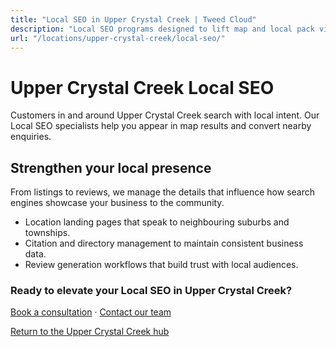 ```yaml
---
title: "Local SEO in Upper Crystal Creek | Tweed Cloud"
description: "Local SEO programs designed to lift map and local pack visibility for Upper Crystal Creek businesses."
url: "/locations/upper-crystal-creek/local-seo/"
---
```


# Upper Crystal Creek Local SEO

Customers in and around Upper Crystal Creek search with local intent. Our Local SEO specialists help you appear in map results and convert nearby enquiries.

## Strengthen your local presence

From listings to reviews, we manage the details that influence how search engines showcase your business to the community.

- Location landing pages that speak to neighbouring suburbs and townships.
- Citation and directory management to maintain consistent business data.
- Review generation workflows that build trust with local audiences.

### Ready to elevate your Local SEO in Upper Crystal Creek?

[Book a consultation](/consultation/) · [Contact our team](/contact/)

[Return to the Upper Crystal Creek hub](/locations/upper-crystal-creek/)
